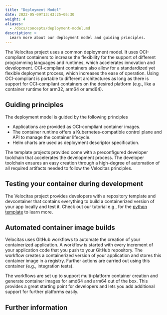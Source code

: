 ```yaml
---
title: "Deployment Model"
date: 2022-05-09T13:43:25+05:30
weight: 4
aliases:
  - /docs/concepts/deployment-model.md
description: >
  Learn more about our deployment model and guiding principles.
---
```


The Velocitas project uses a common deployment model. It uses OCI-compliant containers to increase the flexibility for the support of different programming languages and runtimes, which accelerates innovation and development. OCI-compliant containers also allow for a standardized yet flexible deployment process, which increases the ease of operation. Using OCI-compliant is portable to different architectures as long as there is support for OCI-compliant containers on the desired platform (e.g., like a container runtime for arm32, arm64 or amd64).

## Guiding principles

The deployment model is guided by the following principles

- Applications are provided as OCI-compliant container images.
- The container runtime offers a Kubernetes-compatible control plane and API to manage the container lifecycle.
- Helm charts are used as deployment descriptor specification.

The template projects provided come with a preconfigured developer toolchain that accelerates the development process. The developer toolchain ensures an easy creation through a high-degree of automation of all required artifacts needed to follow the Velocitas principles.

## Testing your container during development

The Velocitas project provides developers with a repository template and devcontainer that contains everything to build a containerized version of your app locally and test it. Check out our tutorial e.g., for the [python template](https://github.com/eclipse-velocitas/vehicle-app-python-template) to learn more.

## Automated container image builds

Velocitas uses GitHub workflows to automate the creation of your containerized application. A workflow is started with every increment of your application code that you push to your GitHub repository. The workflow creates a containerized version of your application and stores this container image in a registry. Further actions are carried out using this container (e.g., integration tests).

The workflows are set up to support multi-platform container creation and generate container images for amd64 and arm64 out of the box. This provides a great starting point for developers and lets you add additional support for further platforms easily.

## Further information
